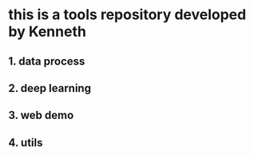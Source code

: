 # this is a tools repository developed by Kenneth
## 1. data process

## 2. deep learning
## 3. web demo
## 4. utils
